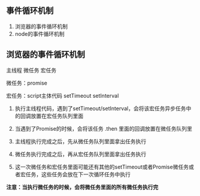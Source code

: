 ## 事件循环机制

1. 浏览器的事件循环机制
2. node的事件循环机制

## 浏览器的事件循环机制

主线程 微任务 宏任务

微任务：promise

宏任务：script主体代码  setTimeout  setInterval

1. 执行主线程代码，遇到了setTimeout/setInterval，会将该宏任务异步任务中的回调放置在宏任务队列里面

2. 当遇到了Promise的时候，会将该任务 .then 里面的回调放置在微任务队列里

3. 主线程执行完成之后，先从微任务队列里面拿出任务执行

4. 微任务执行完成之后，再从宏任务队列里面拿出任务执行

5. 这一次微任务和宏任务里面可能还有其他的setTimeout或者Promise微任务或者宏任务，这些任务会放在下一次循环任务中执行

   

**注意：当执行微任务的时候，会将微任务里面的所有微任务执行完**